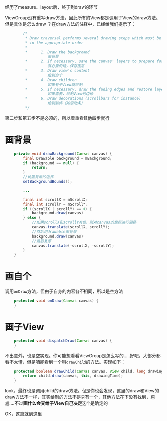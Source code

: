 经历了measure、layout后，终于到draw的环节

ViewGroup没有重写draw方法，因此所有的View都是调用子View的draw方法。但是具体是怎么draw ？在draw方法的注释中，已经给我们提示了：
```java
        /*
         * Draw traversal performs several drawing steps which must be executed
         * in the appropriate order:
         *
         *      1. Draw the background
                   画背景
         *      2. If necessary, save the canvas' layers to prepare for fading
                   有必要的话，保存图层
         *      3. Draw view's content
                   绘制自个
         *      4. Draw children
                   如果有子View就绘制
         *      5. If necessary, draw the fading edges and restore layers
                   如果需要，绘制View的边缘
         *      6. Draw decorations (scrollbars for instance)
                   绘制装饰（如滚动条）
         */
```
第二步和第五步不是必须的，所以着重看其他四步就行

# 画背景
```java
    private void drawBackground(Canvas canvas) {
        final Drawable background = mBackground;
        if (background == null) {
            return;
        }
        //设置背景的边界
        setBackgroundBounds();

        ...

        final int scrollX = mScrollX;
        final int scrollY = mScrollY;
        if ((scrollX | scrollY) == 0) {
            background.draw(canvas);
        } else {
            //如果scrollX和scrollY有值，则对canvas的坐标进行偏移
            canvas.translate(scrollX, scrollY);
            //然后用drawable画背景
            background.draw(canvas);
            //最后复原
            canvas.translate(-scrollX, -scrollY);
        }
    }
```
# 画自个
调用`onDraw`方法，但由于自身的内容各不相同，所以是空方法
```java
    protected void onDraw(Canvas canvas) {
    }
````
# 画子View
```java
    protected void dispatchDraw(Canvas canvas) {
    }
```
不出意外，也是空实现。你可能想看看ViewGroup是怎么写的.....好吧，大部分都看不太懂，但是咱能看到一个叫`drawChild`的方法。实现如下：
```java
    protected boolean drawChild(Canvas canvas, View child, long drawingTime) {
        return child.draw(canvas, this, drawingTime);
    }
```
look，最终也是调用child的draw方法。但是你也会发现，这里的draw和View的draw方法不一样，其实绘制的方法不是只有一个，其他方法在下没有找到，尴尬....不过**画什么会交给子View自己决定**这个是确定的

OK，这篇就到这里
